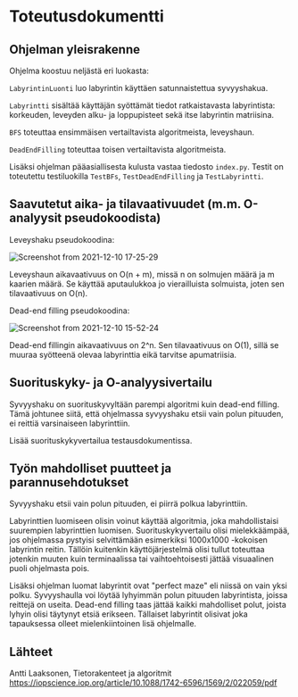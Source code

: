 # Toteutusdokumentti

## Ohjelman yleisrakenne

Ohjelma koostuu neljästä eri luokasta:

`LabyrintinLuonti` luo labyrintin käyttäen satunnaistettua syvyyshakua.

`Labyrintti` sisältää käyttäjän syöttämät tiedot ratkaistavasta labyrintista: korkeuden, leveyden alku- ja loppupisteet sekä itse labyrintin matriisina.

`BFS` toteuttaa ensimmäisen vertailtavista algoritmeista, leveyshaun.

`DeadEndFilling` toteuttaa toisen vertailtavista algoritmeista.

Lisäksi ohjelman pääasiallisesta kulusta vastaa tiedosto `index.py`. Testit on toteutettu testiluokilla `TestBFs`, `TestDeadEndFilling` ja `TestLabyrintti`.

## Saavutetut aika- ja tilavaativuudet (m.m. O-analyysit pseudokoodista)

Leveyshaku pseudokoodina:

![Screenshot from 2021-12-10 17-25-29](https://user-images.githubusercontent.com/75749790/145598491-0041924f-92bd-4944-8fcd-c916e023d83f.png)

Leveyshaun aikavaativuus on O(n + m), missä n on solmujen määrä ja m kaarien määrä. Se käyttää aputaulukkoa jo vierailluista solmuista, joten sen tilavaativuus on O(n).

Dead-end filling pseudokoodina:

![Screenshot from 2021-12-10 15-52-24](https://user-images.githubusercontent.com/75749790/145598336-322444e7-ec1e-4bdc-9570-60041de1a7e7.png)

Dead-end fillingin aikavaativuus on 2^n. Sen tilavaativuus on O(1), sillä se muuraa syötteenä olevaa labyrinttia eikä tarvitse apumatriisia.

## Suorituskyky- ja O-analyysivertailu

Syvyyshaku on suorituskyvyltään parempi algoritmi kuin dead-end filling. Tämä johtunee siitä, että ohjelmassa syvyyshaku etsii vain polun pituuden, ei reittiä varsinaiseen labyrinttiin.

Lisää suorituskykyvertailua testausdokumentissa.

## Työn mahdolliset puutteet ja parannusehdotukset

Syvyyshaku etsii vain polun pituuden, ei piirrä polkua labyrinttiin. 

Labyrinttien luomiseen olisin voinut käyttää algoritmia, joka mahdollistaisi suurempien labyrinttien luomisen. Suorituskykyvertailu olisi mielekkäämpää, jos ohjelmassa pystyisi selvittämään esimerkiksi 1000x1000 -kokoisen labyrintin reitin. Tällöin kuitenkin käyttöjärjestelmä olisi tullut toteuttaa jotenkin muuten kuin terminaalissa tai vaihtoehtoisesti jättää visuaalinen puoli ohjelmasta pois.

Lisäksi ohjelman luomat labyrintit ovat "perfect maze" eli niissä on vain yksi polku. Syvyyshaulla voi löytää lyhyimmän polun pituuden labyrintista, joissa reittejä on useita. Dead-end filling taas jättää kaikki mahdolliset polut, joista lyhyin olisi täytynyt etsiä erikseen. Tällaiset labyrintit olisivat joka tapauksessa olleet mielenkiintoinen lisä ohjelmalle.

## Lähteet

Antti Laaksonen, Tietorakenteet ja algoritmit
https://iopscience.iop.org/article/10.1088/1742-6596/1569/2/022059/pdf
